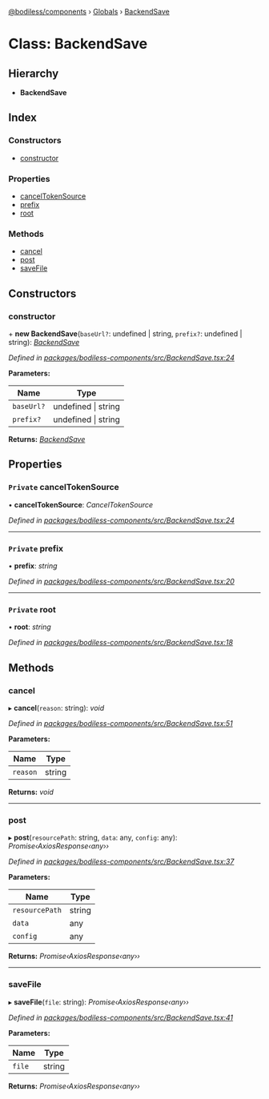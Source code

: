 [@bodiless/components](../README.md) › [Globals](../globals.md) › [BackendSave](backendsave.md)

# Class: BackendSave

## Hierarchy

* **BackendSave**

## Index

### Constructors

* [constructor](backendsave.md#constructor)

### Properties

* [cancelTokenSource](backendsave.md#private-canceltokensource)
* [prefix](backendsave.md#private-prefix)
* [root](backendsave.md#private-root)

### Methods

* [cancel](backendsave.md#cancel)
* [post](backendsave.md#post)
* [saveFile](backendsave.md#savefile)

## Constructors

###  constructor

\+ **new BackendSave**(`baseUrl?`: undefined | string, `prefix?`: undefined | string): *[BackendSave](backendsave.md)*

*Defined in [packages/bodiless-components/src/BackendSave.tsx:24](https://github.com/johnsonandjohnson/Bodiless-JS/blob/444155f/packages/bodiless-components/src/BackendSave.tsx#L24)*

**Parameters:**

Name | Type |
------ | ------ |
`baseUrl?` | undefined &#124; string |
`prefix?` | undefined &#124; string |

**Returns:** *[BackendSave](backendsave.md)*

## Properties

### `Private` cancelTokenSource

• **cancelTokenSource**: *CancelTokenSource*

*Defined in [packages/bodiless-components/src/BackendSave.tsx:24](https://github.com/johnsonandjohnson/Bodiless-JS/blob/444155f/packages/bodiless-components/src/BackendSave.tsx#L24)*

___

### `Private` prefix

• **prefix**: *string*

*Defined in [packages/bodiless-components/src/BackendSave.tsx:20](https://github.com/johnsonandjohnson/Bodiless-JS/blob/444155f/packages/bodiless-components/src/BackendSave.tsx#L20)*

___

### `Private` root

• **root**: *string*

*Defined in [packages/bodiless-components/src/BackendSave.tsx:18](https://github.com/johnsonandjohnson/Bodiless-JS/blob/444155f/packages/bodiless-components/src/BackendSave.tsx#L18)*

## Methods

###  cancel

▸ **cancel**(`reason`: string): *void*

*Defined in [packages/bodiless-components/src/BackendSave.tsx:51](https://github.com/johnsonandjohnson/Bodiless-JS/blob/444155f/packages/bodiless-components/src/BackendSave.tsx#L51)*

**Parameters:**

Name | Type |
------ | ------ |
`reason` | string |

**Returns:** *void*

___

###  post

▸ **post**(`resourcePath`: string, `data`: any, `config`: any): *Promise‹AxiosResponse‹any››*

*Defined in [packages/bodiless-components/src/BackendSave.tsx:37](https://github.com/johnsonandjohnson/Bodiless-JS/blob/444155f/packages/bodiless-components/src/BackendSave.tsx#L37)*

**Parameters:**

Name | Type |
------ | ------ |
`resourcePath` | string |
`data` | any |
`config` | any |

**Returns:** *Promise‹AxiosResponse‹any››*

___

###  saveFile

▸ **saveFile**(`file`: string): *Promise‹AxiosResponse‹any››*

*Defined in [packages/bodiless-components/src/BackendSave.tsx:41](https://github.com/johnsonandjohnson/Bodiless-JS/blob/444155f/packages/bodiless-components/src/BackendSave.tsx#L41)*

**Parameters:**

Name | Type |
------ | ------ |
`file` | string |

**Returns:** *Promise‹AxiosResponse‹any››*
